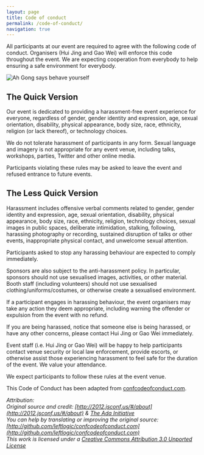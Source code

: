 ```yaml
---
layout: page
title: Code of conduct
permalink: /code-of-conduct/
navigation: true
---
```

All participants at our event are required to agree with the following code of conduct. Organisers (Hui Jing and Gao Wei) will enforce this code throughout the event. We are expecting cooperation from everybody to help ensuring a safe environment for everybody.

<img src="{{ site.url }}/assets/img/duncb.jpg" srcset="{{ site.url }}/assets/img/duncb@2x.jpg 2x" alt="Ah Gong says behave yourself" style="margin:auto;display:block" />

## The Quick Version

Our event is dedicated to providing a harassment-free event experience for everyone, regardless of gender, gender identity and expression, age, sexual orientation, disability, physical appearance, body size, race, ethnicity, religion (or lack thereof), or technology choices.

We do not tolerate harassment of participants in any form. Sexual language and imagery is not appropriate for any event venue, including talks, workshops, parties, Twitter and other online media.

Participants violating these rules may be asked to leave the event and refused entrance to future events.

## The Less Quick Version

Harassment includes offensive verbal comments related to gender, gender identity and expression, age, sexual orientation, disability, physical appearance, body size, race, ethnicity, religion, technology choices, sexual images in public spaces, deliberate intimidation, stalking, following, harassing photography or recording, sustained disruption of talks or other events, inappropriate physical contact, and unwelcome sexual attention.

Participants asked to stop any harassing behaviour are expected to comply immediately.

Sponsors are also subject to the anti-harassment policy. In particular, sponsors should not use sexualised images, activities, or other material. Booth staff (including volunteers) should not use sexualised clothing/uniforms/costumes, or otherwise create a sexualised environment.

If a participant engages in harassing behaviour, the event organisers may take any action they deem appropriate, including warning the offender or expulsion from the event with no refund.

If you are being harassed, notice that someone else is being harassed, or have any other concerns, please contact Hui Jing or Gao Wei immediately.

Event staff (i.e. Hui Jing or Gao Wei) will be happy to help participants contact venue security or local law enforcement, provide escorts, or otherwise assist those experiencing harassment to feel safe for the duration of the event. We value your attendance.

We expect participants to follow these rules at the event venue.

This Code of Conduct has been adapted from [confcodeofconduct.com](http://confcodeofconduct.com/).

<em>Attribution:  
Original source and credit: [http://2012.jsconf.us/#/about](http://2012.jsconf.us/#/about) & [The Ada Initiative](http://geekfeminism.wikia.com/wiki/Conference_anti-harassment/Policy)  
You can help by translating or improving the original source: [http://github.com/leftlogic/confcodeofconduct.com](http://github.com/leftlogic/confcodeofconduct.com)  
This work is licensed under a [Creative Commons Attribution 3.0 Unported License](http://creativecommons.org/licenses/by/3.0/deed.en_US)</em>
